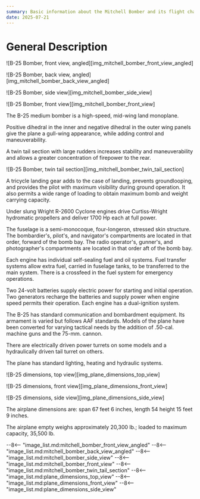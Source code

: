 ```yaml
---
summary: Basic information about the Mitchell Bomber and its flight characteristics.
date: 2025-07-21
---
```


# General Description

![B-25 Bomber, front view, angled][img_mitchell_bomber_front_view_angled]

![B-25 Bomber, back view, angled][img_mitchell_bomber_back_view_angled]

![B-25 Bomber, side view][img_mitchell_bomber_side_view]

![B-25 Bomber, front view][img_mitchell_bomber_front_view]

The B-25 medium bomber is a high-speed, mid-wing land monoplane.

Positive dihedral in the inner and negative dihedral in the outer wing panels give the plane a gull-wing appearance, while adding control and maneuverability.

A twin tail section with large rudders increases stability and maneuverability and allows a greater concentration of firepower to the rear.

![B-25 Bomber, twin tail section][img_mitchell_bomber_twin_tail_section]

A tricycle landing gear adds to the case of landing, prevents groundlooping, and provides the pilot with maximum visibility during ground operation. It also permits a wide range of loading to obtain maximum bomb and weight carrying capacity.

Under slung Wright R-2600 Cyclone engines drive Curtiss-Wright hydromatic propellers and deliver 1700 Hp each at full power.

The fuselage is a semi-monocoque, four-longeron, stressed skin structure. The bombardier's, pilot's, and navigator's compartments are located in that order, forward of the bomb bay. The radio operator's, gunner's, and photographer's compartments are located in that order aft of the bomb bay.

Each engine has individual self-sealing fuel and oil systems. Fuel transfer systems allow extra fuel, carried in fuselage tanks, to be transferred to the main system. There is a crossfeed in the fuel system for emergency operations.

Two 24-volt batteries supply electric power for starting and initial operation. Two generators recharge the batteries and supply power when engine speed permits their operation. Each engine has a dual-ignition system.

The B-25 has standard communication and bombardment equipment. Its armament is varied but follows AAF standards. Models of the plane have been converted for varying tactical needs by the addition of .50-cal. machine guns and the 75-mm. cannon.

There are electrically driven power turrets on some models and a hydraulically driven tail turret on others.

The plane has standard lighting, heating and hydraulic systems.

![B-25 dimensions, top view][img_plane_dimensions_top_view]

![B-25 dimensions, front view][img_plane_dimensions_front_view]

![B-25 dimensions, side view][img_plane_dimensions_side_view]

The airplane dimensions are: span 67 feet 6 inches, length 54 height 15 feet 9 inches.

The airplane empty weighs approximately 20,300 lb.; loaded to maximum capacity, 35,500 lb.

<!-- links -->
--8<-- "image_list.md:mitchell_bomber_front_view_angled"
--8<-- "image_list.md:mitchell_bomber_back_view_angled"
--8<-- "image_list.md:mitchell_bomber_side_view"
--8<-- "image_list.md:mitchell_bomber_front_view"
--8<-- "image_list.md:mitchell_bomber_twin_tail_section"
--8<-- "image_list.md:plane_dimensions_top_view"
--8<-- "image_list.md:plane_dimensions_front_view"
--8<-- "image_list.md:plane_dimensions_side_view"